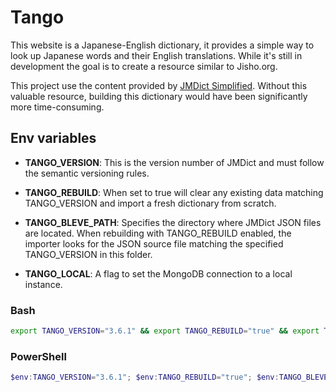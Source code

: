 # Tango

This website is a Japanese-English dictionary, it provides a simple way to look up Japanese words and their English translations.
While it's still in development the goal is to create a resource similar to Jisho.org. 

This project use the content provided by [JMDict Simplified](https://github.com/scriptin/jmdict-simplified). Without this valuable resource, building this dictionary would have been significantly more time-consuming.

## Env variables

- **TANGO_VERSION**: This is the version number of JMDict and must follow the semantic versioning rules.

- **TANGO_REBUILD**: When set to true will clear any existing data matching TANGO_VERSION and import a fresh dictionary from scratch.

- **TANGO_BLEVE_PATH**: Specifies the directory where JMDict JSON files are located. When rebuilding with TANGO_REBUILD enabled, the importer looks for the JSON source file matching the specified TANGO_VERSION in this folder.

- **TANGO_LOCAL**: A flag to set the MongoDB connection to a local instance.

### Bash
```bash
export TANGO_VERSION="3.6.1" && export TANGO_REBUILD="true" && export TANGO_BLEVE_PATH="." && docker-compose up
```

### PowerShell
```powershell
$env:TANGO_VERSION="3.6.1"; $env:TANGO_REBUILD="true"; $env:TANGO_BLEVE_PATH="."; docker-compose up
```
